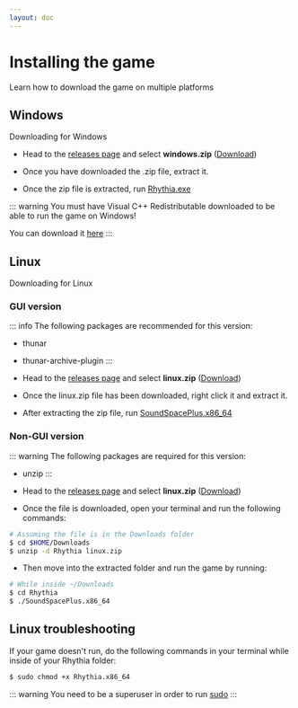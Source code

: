 ```yaml
---
layout: doc
---
```


# Installing the game
Learn how to download the game on multiple platforms

## Windows

Downloading for Windows

- Head to the [releases page](https://github.com/David20122/sound-space-plus/releases/latest/) and select __windows.zip__ ([Download](https://github.com/David20122/sound-space-plus/releases/latest/download/windows.zip))

- Once you have downloaded the .zip file, extract it.

- Once the zip file is extracted, run <u>Rhythia.exe</u>

::: warning
You must have Visual C++ Redistributable downloaded to be able to run the game on Windows!

You can download it [here](https://learn.microsoft.com/en-us/cpp/windows/latest-supported-vc-redist?view=msvc-170)
:::

## Linux

Downloading for Linux

### GUI version
::: info
The following packages are recommended for this version:
- thunar
- thunar-archive-plugin
:::
- Head to the [releases page](https://github.com/David20122/sound-space-plus/releases/latest/) and select __linux.zip__ ([Download](https://github.com/David20122/sound-space-plus/releases/latest/download/linux.zip))

- Once the linux.zip file has been downloaded, right click it and extract it.

- After extracting the zip file, run <u>SoundSpacePlus.x86_64</u>

### Non-GUI version
::: warning
The following packages are required for this version:
- unzip
:::

- Head to the [releases page](https://github.com/David20122/sound-space-plus/releases/latest/) and select __linux.zip__ ([Download](https://github.com/David20122/sound-space-plus/releases/latest/download/linux.zip))

- Once the file is downloaded, open your terminal and run the following commands:
```sh
# Assuming the file is in the Downloads folder
$ cd $HOME/Downloads
$ unzip -d Rhythia linux.zip
```
- Then move into the extracted folder and run the game by running:

```sh
# While inside ~/Downloads
$ cd Rhythia
$ ./SoundSpacePlus.x86_64
```

## Linux troubleshooting

If your game doesn't run, do the following commands in your terminal while inside of your Rhythia folder:

```sh
$ sudo chmod +x Rhythia.x86_64
```

::: warning
You need to be a superuser in order to run <u>sudo</u>
:::
